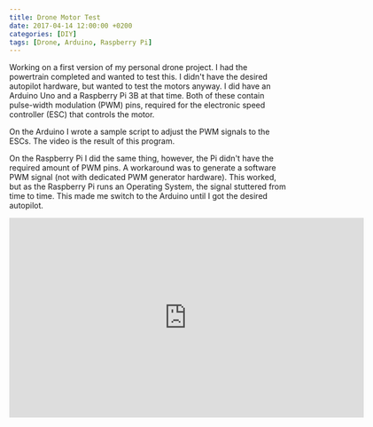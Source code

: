 ```yaml
---
title: Drone Motor Test
date: 2017-04-14 12:00:00 +0200
categories: [DIY]
tags: [Drone, Arduino, Raspberry Pi]
---
```


Working on a first version of my personal drone project. I had the powertrain completed and wanted to test this. I didn't have the desired autopilot hardware, but wanted to test the motors anyway. I did have an Arduino Uno and a Raspberry Pi 3B at that time. Both of these contain pulse-width modulation (PWM) pins, required for the electronic speed controller (ESC) that controls the motor.

On the Arduino I wrote a sample script to adjust the PWM signals to the ESCs. The video is the result of this program.

On the Raspberry Pi I did the same thing, however, the Pi didn't have the required amount of PWM pins. A workaround was to generate a software PWM signal (not with dedicated PWM generator hardware). This worked, but as the Raspberry Pi runs an Operating System, the signal stuttered from time to time. This made me switch to the Arduino until I got the desired autopilot.

<iframe width="640" height="360" src="https://www.youtube.com/embed/Ln1-pIh-zh4" frameborder="0" allowfullscreen></iframe>




